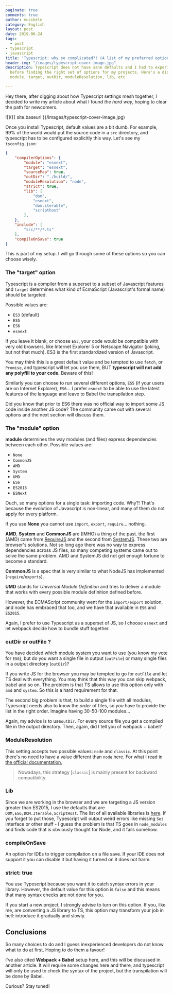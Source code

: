 ```yaml
---
paginate: true
comments: true
author: musikele
category: English
layout: post
date: 2019-06-24
tags:
  - post
- typescript
- javascript
title: 'Typescript: why so complicated?! (A list of my preferred options)'
header-img: "/images/typescript-cover-image.jpg"
description: Typescript does not have sane defaults and I had to experiment a lot
  before finding the right set of options for my projects. Here's a discussion about
  module, target, outDir, moduleResolution, lib, etc

---
```

Hey there, after digging about how Typescript settings mesh together, I decided to write my article about what I found _the hard way_, hoping to clear the path for newcomers.

![]({{ site.baseurl }}/images/typescript-cover-image.jpg)

Once you install Typescript, default values are a bit dumb. For example, 99% of the world would put the source code in a `src` directory, and typescript has to be configured explicitly this way. Let's see my `tsconfig.json`:

```json
{
    "compilerOptions": {
        "module": "esnext",
        "target": "esnext",
        "sourceMap": true,
        "outDir": "./build/",
        "moduleResolution": "node",
        "strict": true,
        "lib": [
            "dom",
            "esnext",
            "dom.iterable",
            "scripthost"
        ],
    },
    "include": [
        "src/**/*.ts"
    ],
    "compileOnSave": true
}
```

This is part of my setup. I will go through some of these options so you can choose wisely.

### The "target" option

Typescript is a compiler from a superset to a subset of Javascript features and `target` determines what kind of EcmaScript (Javascript's formal name) should be targeted.

Possible values are:

* `ES3` (default)
* `ES5`
* `ES6`
* `esnext`

If you leave it blank, or choose `ES3`, your code would be compatible with very old browsers, like Internet Explorer 5 or Netscape Navigator (joking, but not that much). ES3 is the first standardized version of Javascript.

You may think this is a great default value and be tempted to use `fetch`, or `Promise`, and typescript will let you use them, BUT **typescript will not add any polyfill to your code.** Beware of this!

Similarly you can choose to run several different options, `ES5` (if your users are on Internet Explorer),  `ES6`... I prefer `esnext` to be able to use the latest features of the language and leave to Babel the transpilation step.

Did you know that prior to ES6 there was no official way to import some JS code inside another JS code? The community came out with several options and the next section will discuss them.

### The "module" option

**module** determines the way modules (and files) express dependencies between each other. Possible values are:

* `None`
* `CommonJS`
* `AMD`
* `System`
* `UMD`
* `ES6`
* `ES2015`
* `ESNext`

Ouch, so many options for a single task: importing code. Why?! That's because the evolution of Javascript is non-linear,  and many of them do not apply for every platform.

If you use **None** you cannot use `import`, `export`, `require`... nothing.

**AMD**, **System** and **CommonJS** are (IMHO) a thing of the past.  the first (AMD) came from [RequireJS](https://requirejs.org/docs/whyamd.html "RequireJS") and the second from [SystemJS](https://github.com/systemjs/systemjs "SystemJS"). These two are browser's solutions. Not so long ago there was no way to express dependencies across JS files, so many competing systems came out to solve the same problem. AMD and SystemJS did not get enough fortune to become a standard.

**CommonJS** is a spec that is very similar to what NodeJS has implemented (`require`/`exports`).

**UMD** stands for _Universal Module Definition_ and tries to deliver a module that works with every possible module definition defined before.

However, the ECMAScript community went for the `import/export` solution, and node has embraced that too, and we have that available in  `ES6` and `ES2015`.

Again, I prefer to use Typescript as a superset of JS, so I choose `esnext` and let webpack decide how to bundle stuff together.

### outDir or outFile ?

You have decided which module system you want to use (you know  my vote for `ES6`), but do you want a single file in output (`outFile`) or many single files in a output directory (`outDir`)?

If you write JS for the browser you may be tempted to go for `outFile` and let TS deal with everything. You may think that this way you can skip webpack, babel and so on. The problem is that TS allows to use this option only with `amd` and `system`. So this is a hard requirement for that.

The second big problem is that, to build a single file with all modules, Typescript needs also to know the _order_ of files, so _you_ have to provide the list in the right order. Imagine having 30-50-100 modules...

Again, my advice is to use`outDir`. For every source file you get a compiled file in the output directory. Then, again, did I tell you of webpack + babel?

### ModuleResolution

This setting accepts two possible values: `node` and `classic`. At this point there's no need to have a value different than `node` here. For what I read [in the official documentation](https://www.typescriptlang.org/docs/handbook/module-resolution.html),

> Nowadays, this strategy \[`classic`\] is mainly present for backward compatibility.

### Lib

Since we are working in the browser and we are targeting a JS version greater than ES2015, I use the defaults that are `DOM,ES6,DOM.Iterable,ScriptHost`. The list of all available libraries is [here](https://www.typescriptlang.org/docs/handbook/compiler-options.html). If you forget to put those, Typescript will output weird errors like missing `Set` interface or other stuff - I guess the problem is that TS goes in `node_modules` and finds code that is obviously thought for Node, and it fails somehow.

### compileOnSave

An option for IDEs to trigger compilation on a file save. If your IDE does not support it you can disable it but having it turned on it does not harm.

### strict: true

You use Typescript because you want it to catch syntax errors in your library. However, the default value for this option is `false` and this means that many syntax checks are not done for you. 

If you start a new project, I strongly advise to turn on this option. If you, like me, are converting a JS library to TS, this option may transform your job in hell: introduce it gradually and slowly. 

## Conclusions

So many choices to do and I guess inexperienced developers do not know what to do at first. Hoping to do them a favour!

I've also cited **Webpack + Babel** setup here, and this will be discussed in another article. It will require some changes here and there, and typescript will only be used to check the syntax of the project, but the transpilation will be done by Babel.

Curious? Stay tuned!
